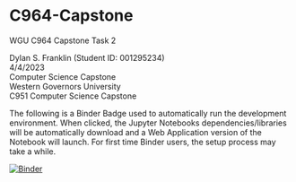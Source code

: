 # C964-Capstone
WGU C964 Capstone Task 2


Dylan S. Franklin (Student ID: 001295234)   
4/4/2023    
Computer Science Capstone   
Western Governors University  
C951 Computer Science Capstone  


The following is a Binder Badge used to automatically run the development environment. When clicked, the Jupyter Notebooks dependencies/libraries will be automatically download and a Web Application version of the Notebook will launch. For first time Binder users, the setup process may take a while. 

[![Binder](https://mybinder.org/badge_logo.svg)](https://mybinder.org/v2/gh/Xenonous/C964-Capstone/main?labpath=WGU-C964-ComputerScienceCapstoneFinal.ipynb)
